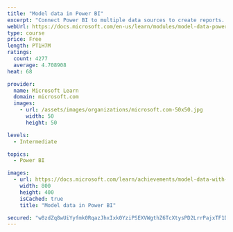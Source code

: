 ```yaml
---
title: "Model data in Power BI"
excerpt: "Connect Power BI to multiple data sources to create reports. Define the relationship between your data sources."
webUrl: https://docs.microsoft.com/en-us/learn/modules/model-data-power-bi/
type: course
price: Free
length: PT1H7M
ratings:
  count: 4277
  average: 4.708908
heat: 68

provider:
  name: Microsoft Learn
  domain: microsoft.com
  images:
    - url: /assets/images/organizations/microsoft.com-50x50.jpg
      width: 50
      height: 50

levels:
  - Intermediate

topics:
  - Power BI

images:
  - url: https://docs.microsoft.com/learn/achievements/model-data-with-power-bi-desktop-social.png
    width: 800
    height: 400
    isCached: true
    title: "Model data in Power BI"

secured: "w8zdZq8wUiYyfmk0RqazJhxIxk0YziPSEXVWgthZ6TcXtysPD2LrrPajxTF1Dw7H1bD8niJrKXp/Oqrta7mToKG5FScCdPHB4Ccu4NLhJluMIqlp3LIkH867B5wZQTY7D6NWQVFNpXxuEXmSvW9xgULFf7/nvfWlSHvZqepp5VGz1c30Wrc0Y3iAjo0iGAJBuNhgBe+SsqMP4VIULbsWCJGxKhR8wTf7q2zKpVO9VcAySM82IqrkBmhQKpPbW4nxWvRbrHx7sYGcpFFHrcFtFU2WFxypcN8Q8c/6PV01On11a1L2oXoRjjDvmCkDQpkQWYtM9cv+z0zW1DWxRqn+UNR/yO/ICtNTabYyxIcQx5nYBwGZRD/GPBoGpnoOgDVv3b9Bb1bH8DvpQgrGUwChqw==;tAI1x0+SJgNqMM1gk4MQjQ=="
---
```


